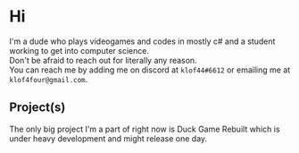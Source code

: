# Hi

I'm a dude who plays videogames and codes in mostly c# and a student working to get into computer science.  
Don't be afraid to reach out for literally any reason.  
You can reach me by adding me on discord at `klof44#6612` or emailing me at `klof4four@gmail.com`.  
  
## Project(s)

The only big project I'm a part of right now is Duck Game Rebuilt which is under heavy development and might release one day.
